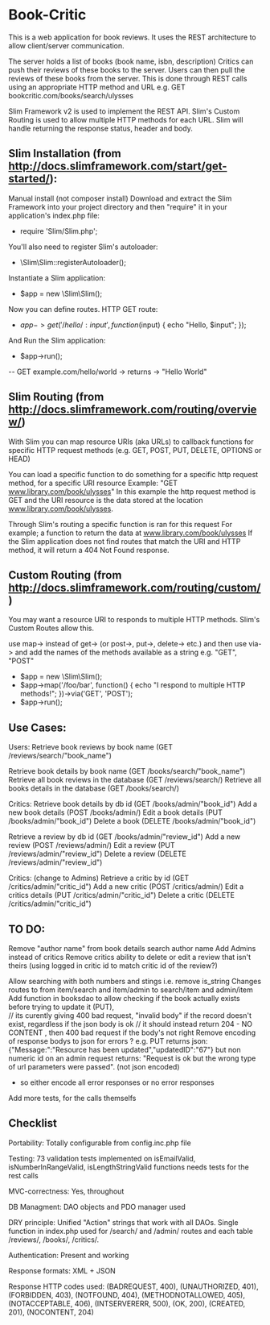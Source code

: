 # Book-Critic

This is a web application for book reviews.
It uses the REST architecture to allow client/server communication.

The server holds a list of books (book name, isbn, description)
Critics can push their reviews of these books to the server.
Users can then pull the reviews of these books from the server.
This is done through REST calls using an appropriate HTTP method and URL e.g. GET bookcritic.com/books/search/ulysses

Slim Framework v2 is used to implement the REST API.
Slim's Custom Routing is used to allow multiple HTTP methods for each URL.
Slim will handle returning the response status, header and body.


## Slim Installation (from http://docs.slimframework.com/start/get-started/):
Manual install (not composer install)
Download and extract the Slim Framework into your project directory and then "require" it in your application's index.php file:

 - require 'Slim/Slim.php';

You'll also need to register Slim's autoloader:
 - \Slim\Slim::registerAutoloader();

Instantiate a Slim application:
 - $app = new \Slim\Slim();

Now you can define routes. HTTP GET route:
 - $app->get('/hello/:input', function ($input) {
    echo "Hello, $input"; });

And Run the Slim application:
 - $app->run();

-- GET example.com/hello/world  -> returns -> "Hello World"


## Slim Routing (from http://docs.slimframework.com/routing/overview/)
With Slim you can map resource URIs (aka URLs) to callback functions for specific HTTP request methods (e.g. GET, POST, PUT, DELETE, OPTIONS or HEAD)

You can load a specific function to do something for a specific http request method, for a specific URI resource
Example: "GET www.library.com/book/ulysses"
In this example the http request method is GET and the URI resource is the data stored at the location www.library.com/book/ulysses.

Through Slim's routing a specific function is ran for this request
For example; a function to return the data at www.library.com/book/ulysses
If the Slim application does not find routes that match the URI and HTTP method, it will return a 404 Not Found response.


## Custom Routing (from http://docs.slimframework.com/routing/custom/)
You may want a resource URI to responds to multiple HTTP methods.
Slim's Custom Routes allow this.

use map-> instead of get-> (or post->, put->, delete-> etc.)
and then use via-> and add the names of the methods available as a string e.g. "GET", "POST"

 - $app = new \Slim\Slim();
 - $app->map('/foo/bar', function()
    {
        echo "I respond to multiple HTTP methods!";
    })->via('GET', 'POST');
 - $app->run();



## Use Cases:
Users:
Retrieve book reviews by book name                  (GET /reviews/search/"book_name")

Retrieve book details by book name                  (GET /books/search/"book_name")
Retrieve all book reviews in the database           (GET /reviews/search/)
Retrieve all books details in the database          (GET /books/search/)
 
Critics:
Retrieve book details by db id  (GET /books/admin/"book_id")
Add a new book details          (POST /books/admin/)
Edit a book details             (PUT /books/admin/"book_id")
Delete a book                   (DELETE /books/admin/"book_id")

Retrieve a review by db id      (GET /books/admin/"review_id")
Add a new review                (POST /reviews/admin/)
Edit a review                   (PUT /reviews/admin/"review_id")
Delete a review                 (DELETE /reviews/admin/"review_id")

Critics: (change to Admins)
Retrieve a critic by id         (GET /critics/admin/"critic_id")
Add a new critic                (POST /critics/admin/)
Edit a critics details          (PUT /critics/admin/"critic_id")
Delete a critic                 (DELETE /critics/admin/"critic_id")


## TO DO:
Remove "author name" from book details search author name 
Add Admins instead of critics 
Remove critics ability to delete or edit a review that isn't theirs (using logged in critic id to match critic id of the review?)

Allow searching with both numbers and stings i.e. remove is_string
Changes routes to from item/search and item/admin to search/item and admin/item
Add function in booksdao to allow checking if the book actually exists before trying to update it (PUT),  
// its curently giving 400 bad request, "invalid body" if the record doesn't exist, regardless if the json body is ok
// it should instead return 204 - NO CONTENT , then 400 bad request if the body's not right
Remove encoding of response bodys to json for errors ? e.g. PUT returns json:  {"Message:":"Resource has been updated","updatedID":"67"}
but non numeric id on an admin request returns: "Request is ok but the wrong type of url parameters were passed". (not json encoded) 
- so either encode all error responses or no error responses

Add more tests, for the calls themselfs



## Checklist
Portability:
Totally configurable from config.inc.php file 
 
Testing:
73 validation tests implemented on isEmailValid, isNumberInRangeValid, isLengthStringValid functions
needs tests for the rest calls
 
MVC-correctness:
Yes, throughout 
 
DB Managment:
DAO objects and PDO manager used
 
DRY principle:
Unified "Action" strings that work with all DAOs.
Single function in index.php used for /search/ and /admin/ routes and each table /reviews/, /books/, /critics/.
 
Authentication:
Present and working
 
Response formats:
XML + JSON 
 
Response HTTP codes used:
(BADREQUEST, 400), (UNAUTHORIZED, 401), (FORBIDDEN, 403), (NOTFOUND, 404), (METHODNOTALLOWED, 405), 
(NOTACCEPTABLE, 406), (INTSERVERERR, 500), (OK, 200), (CREATED, 201), (NOCONTENT, 204)


